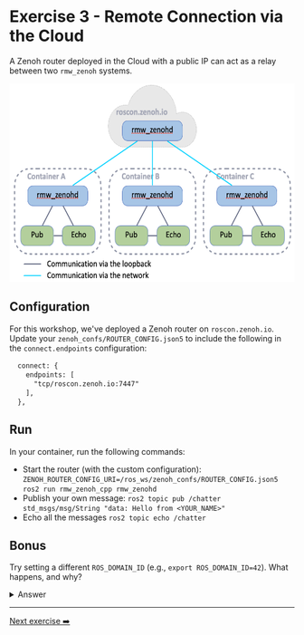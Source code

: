 # Exercise 3 - Remote Connection via the Cloud

A Zenoh router deployed in the Cloud with a public IP can act as a relay between two `rmw_zenoh` systems.

<p align="center"><img src="pictures/cloud-connectivity.png"  height="350" alt="cloud-connectivity"/></p>

## Configuration

For this workshop, we've deployed a Zenoh router on `roscon.zenoh.io`.
Update your `zenoh_confs/ROUTER_CONFIG.json5` to include the following in the `connect.endpoints` configuration:

```json5
  connect: {
    endpoints: [
      "tcp/roscon.zenoh.io:7447"
    ],
  },
```

## Run

In your container, run the following commands:

* Start the router (with the custom configuration): `ZENOH_ROUTER_CONFIG_URI=/ros_ws/zenoh_confs/ROUTER_CONFIG.json5 ros2 run rmw_zenoh_cpp rmw_zenohd`
* Publish your own message: `ros2 topic pub /chatter std_msgs/msg/String "data: Hello from <YOUR_NAME>"`
* Echo all the messages `ros2 topic echo /chatter`

## Bonus

Try setting a different `ROS_DOMAIN_ID` (e.g., `export ROS_DOMAIN_ID=42`).
What happens, and why?

<details>
<summary>Answer</summary>

Zenoh has no concept of Domain such as DDS. However, `rmw_zenoh` integrates the `ROS_DOMAIN_ID` in the mapping from topic/service names to zenoh key expressions. As a result, even if nodes use the same topic name, they won’t communicate if they are in different domains, even when connected through Zenoh.

</details>

---
[Next exercise ➡️](ex-4.md)
